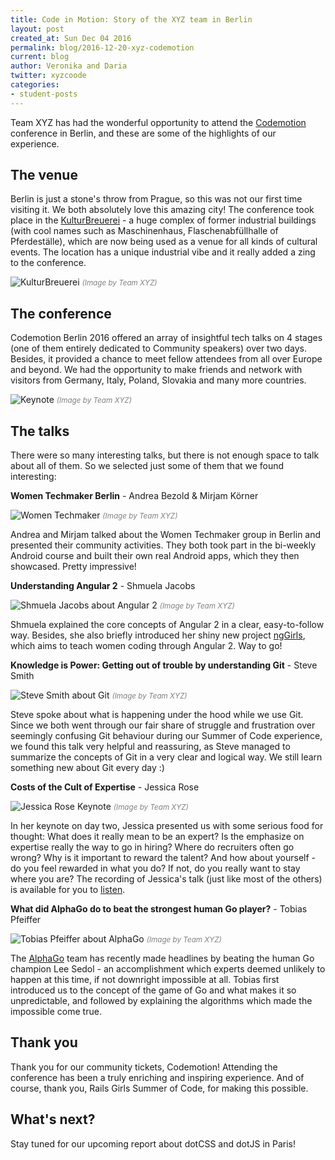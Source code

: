 ```yaml
---
title: Code in Motion: Story of the XYZ team in Berlin
layout: post
created_at: Sun Dec 04 2016
permalink: blog/2016-12-20-xyz-codemotion
current: blog
author: Veronika and Daria
twitter: xyzcoode
categories:
- student-posts
---
```


Team XYZ has had the wonderful opportunity to attend the [Codemotion](http://berlin2016.codemotionworld.com/) conference in Berlin, and these are some of the highlights of our experience.

## The venue

Berlin is just a stone's throw from Prague, so this was not our first time visiting it. We both absolutely love this amazing city!
The conference took place in the [KulturBreuerei](http://www.kulturbrauerei.de/) - a huge complex of former industrial buildings (with cool names such as Maschinenhaus, Flaschenabfüllhalle of Pferdeställe), which are now being used as a venue for all kinds of cultural events. The location has a unique industrial vibe and it really added a zing to the conference.

![KulturBreuerei](/img/blog/2016/kulturbrauerei.jpg)
<font color="grey"><small><i>(Image by Team XYZ)</i></small></font>

## The conference

Codemotion Berlin 2016 offered an array of insightful tech talks on 4 stages (one of them entirely dedicated to Community speakers) over two days. Besides, it provided a chance to meet fellow attendees from all over Europe and beyond. We had the opportunity to make friends and network with visitors from Germany, Italy, Poland, Slovakia and many more countries.

![Keynote](/img/blog/2016/keynote-day-one.jpg)
<font color="grey"><small><i>(Image by Team XYZ)</i></small></font>

## The talks

There were so many interesting talks, but there is not enough space to talk about all of them.
So we selected just some of them that we found interesting:

**Women Techmaker Berlin** - Andrea Bezold & Mirjam Körner

![Women Techmaker](/img/blog/2016/women-techmaker.jpg)
<font color="grey"><small><i>(Image by Team XYZ)</i></small></font>

Andrea and Mirjam talked about the Women Techmaker group in Berlin and presented their community activities. They both took part in the bi-weekly Android course and built their own real Android apps, which they then showcased. Pretty impressive!

**Understanding Angular 2** - Shmuela Jacobs

![Shmuela Jacobs about Angular 2](/img/blog/2016/angular2.jpg)
<font color="grey"><small><i>(Image by Team XYZ)</i></small></font>

Shmuela explained the core concepts of Angular 2 in a clear, easy-to-follow way. Besides, she also briefly introduced her shiny new project [ngGirls](http://ng-girls.org/), which aims to teach women coding through Angular 2. Way to go!

**Knowledge is Power: Getting out of trouble by understanding Git** - Steve Smith

![Steve Smith about Git](/img/blog/2016/understanding-git.jpg)
<font color="grey"><small><i>(Image by Team XYZ)</i></small></font>

Steve spoke about what is happening under the hood while we use Git. Since we both went through our fair share of struggle and frustration over seemingly confusing Git behaviour during our Summer of Code experience, we found this talk very helpful and reassuring, as Steve managed to summarize the concepts of Git in a very clear and logical way. We still learn something new about Git every day :)

**Costs of the Cult of Expertise** - Jessica Rose

![Jessica Rose Keynote](/img/blog/2016/keynote-day-two.jpg)
<font color="grey"><small><i>(Image by Team XYZ)</i></small></font>

In her keynote on day two, Jessica presented us with some serious food for thought: What does it really mean to be an expert? Is the emphasize on expertise really the way to go in hiring? Where do recruiters often go wrong? Why is it important to reward the talent? And how about yourself - do you feel rewarded in what you do? If not, do you really want to stay where you are? The recording of Jessica's talk (just like most of the others) is available for you to [listen](https://voicerepublic.com/talks/costs-of-the-cult-of-expertise).

**What did AlphaGo do to beat the strongest human Go player?** - Tobias Pfeiffer

![Tobias Pfeiffer about AlphaGo](/img/blog/2016/go.jpg)
<font color="grey"><small><i>(Image by Team XYZ)</i></small></font>

The [AlphaGo](https://en.wikipedia.org/wiki/AlphaGo) team has recently made headlines by beating the human Go champion Lee Sedol - an accomplishment which experts deemed unlikely to happen at this time, if not downright impossible at all. Tobias first introduced us to the concept of the game of Go and what makes it so unpredictable, and followed by explaining the algorithms which made the impossible come true.

## Thank you

Thank you for our community tickets, Codemotion! Attending the conference has been a truly enriching and inspiring experience. And of course, thank you, Rails Girls Summer of Code, for making this possible.

## What's next?

Stay tuned for our upcoming report about dotCSS and dotJS in Paris!
